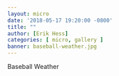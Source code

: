 ```yaml
---
layout: micro
date: '2018-05-17 19:20:00 -0800'
title: ""
author: [Erik Hess]
categories: [ micro, gallery ]
banner: baseball-weather.jpg
---
```


Baseball Weather

